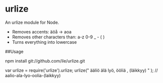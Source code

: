 urlize
======

An urlize module for Node. 

- Removes accents: äöå -> aoa
- Removes other characters than: a-z  0-9  _  -  (  ) 
- Turns everything into lowercase

##Usage

npm install git://github.com/ile/urlize.git


var urlize = require('urlize').urlize;
urlize("  ääliö älä lyö, ööliä , (läikkyy)  " ); // aalio-ala-lyo-oolia-(laikkyy)

